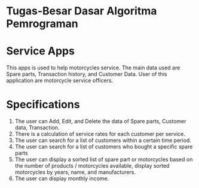 # Tugas-Besar Dasar Algoritma Pemrograman

# Service Apps
This apps is used to help motorcycles service. The main data used are Spare parts, Transaction history, and Customer Data.
User of this application are motorcycle service officers.

# Specifications
1. The user can Add, Edit, and Delete the data of Spare parts, Customer data, Transaction.
2. There is a calculation of service rates for each customer per service.
3. The user can search for a list of customers within a certain time period.
4. The user can search for a list of customers who bought a specific spare parts
5. The user can display a sorted list of spare part or motorcycles based on the number of products / motorcycles available,
   display sorted motorcycles by years, name, and manufacturers.
6. The user can display monthly income.
